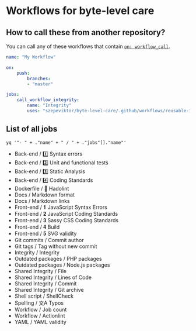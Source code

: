 # Workflows for byte-level care

## How to call these from another repository?

You can call any of these workflows that contain [`on: workflow_call`][search-workflow-call].

```yaml
name: "My Workflow"

on:
    push:
        branches:
        - "master"

jobs:
    call_workflow_integrity:
        name: "Integrity"
        uses: "szepeviktor/byte-level-care/.github/workflows/reusable-integrity.yml@master"
```

## List of all jobs

`yq '"- " + ."name" + " / " + ."jobs"[]."name"'`

- Back-end / 1️⃣ Syntax errors
- Back-end / 2️⃣ Unit and functional tests
- Back-end / 3️⃣ Static Analysis
- Back-end / 4️⃣ Coding Standards
- Dockerfile / 🐳 Hadolint
- Docs / Markdown format
- Docs / Markdown links
- Front-end / 𝟏 JavaScript Syntax Errors
- Front-end / 𝟐 JavaScript Coding Standards
- Front-end / 𝟑 Sassy CSS Coding Standards
- Front-end / 𝟒 Build
- Front-end / 𝟓 SVG validity
- Git commits / Commit author
- Git tags / Tag without new commit
- Integrity / Integrity
- Outdated packages / PHP packages
- Outdated packages / Node.js packages
- Shared Integrity / File
- Shared Integrity / Lines of Code
- Shared Integrity / Commit
- Shared Integrity / Git archive
- Shell script / ShellCheck
- Spelling / 文A Typos
- Workflow / Job count
- Workflow / Actionlint
- YAML / YAML validity

[search-workflow-call]: https://github.com/search?q=repo%3Aszepeviktor%2Fbyte-level-care+workflow_call+language%3AYAML&type=code&l=YAML
